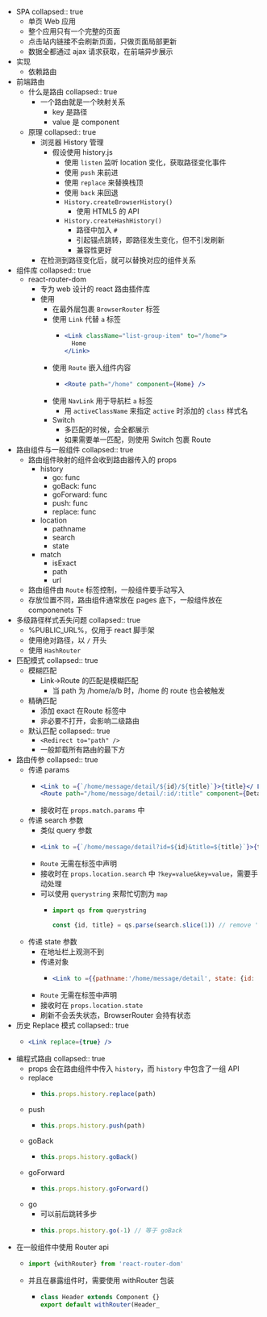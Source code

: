 - SPA
  collapsed:: true
	- 单页 Web 应用
	- 整个应用只有一个完整的页面
	- 点击站内链接不会刷新页面，只做页面局部更新
	- 数据全都通过 ajax 请求获取，在前端异步展示
- 实现
	- 依赖路由
- 前端路由
	- 什么是路由
	  collapsed:: true
		- 一个路由就是一个映射关系
			- key 是路径
			- value 是 component
	- 原理
	  collapsed:: true
		- 浏览器 History 管理
			- 假设使用 history.js
				- 使用 `listen` 监听 location 变化，获取路径变化事件
				- 使用 `push` 来前进
				- 使用 `replace` 来替换栈顶
				- 使用 `back` 来回退
				- `History.createBrowserHistory()`
					- 使用 HTML5 的 API
				- `History.createHashHistory()`
					- 路径中加入 `#`
					- 引起锚点跳转，即路径发生变化，但不引发刷新
					- 兼容性更好
		- 在检测到路径变化后，就可以替换对应的组件关系
- 组件库
  collapsed:: true
	- react-router-dom
		- 专为 web 设计的 react 路由插件库
		- 使用
			- 在最外层包裹 `BrowserRouter` 标签
			- 使用 `Link` 代替 `a` 标签
				- ``` jsx
				  <Link className="list-group-item" to="/home">
				    Home
				  </Link>
				  ```
			- 使用 `Route` 嵌入组件内容
				- ``` jsx
				  <Route path="/home" component={Home} />
				  ```
			- 使用 `NavLink` 用于导航栏 `a` 标签
				- 用 `activeClassName` 来指定 `active` 时添加的 `class` 样式名
			- Switch
				- 多匹配的时候，会全都展示
				- 如果需要单一匹配，则使用 Switch 包裹 Route
- 路由组件与一般组件
  collapsed:: true
	- 路由组件映射的组件会收到路由器传入的 props
		- history
			- go: func
			- goBack: func
			- goForward: func
			- push: func
			- replace: func
		- location
			- pathname
			- search
			- state
		- match
			- isExact
			- path
			- url
	- 路由组件由 `Route` 标签控制，一般组件要手动写入
	- 存放位置不同，路由组件通常放在 pages 底下，一般组件放在 componenets 下
- 多级路径样式丢失问题
  collapsed:: true
	- %PUBLIC_URL%，仅用于 react 脚手架
	- 使用绝对路径，以 `/` 开头
	- 使用 `HashRouter`
- 匹配模式
  collapsed:: true
	- 模糊匹配
		- Link->Route 的匹配是模糊匹配
			- 当 path 为 /home/a/b 时，/home 的 route 也会被触发
	- 精确匹配
		- 添加 exact 在Route 标签中
		- 非必要不打开，会影响二级路由
	- 默认匹配
	  collapsed:: true
		- `<Redirect to="path" />`
		- 一般卸载所有路由的最下方
- 路由传参
  collapsed:: true
	- 传递 params
		- ``` jsx
		  <Link to ={`/home/message/detail/${id}/${title}`}>{title}</ Link>
		  <Route path="/home/message/detail/:id/:title" component={Detail} />
		  ```
		- 接收时在 `props.match.params` 中
	- 传递 search 参数
		- 类似 query 参数
		- ``` jsx
		  <Link to ={`/home/message/detail?id=${id}&title=${title}`}>{title}</Link>
		  ```
		- `Route` 无需在标签中声明
		- 接收时在 `props.location.search` 中 `?key=value&key=value`，需要手动处理
		- 可以使用 `querystring` 来帮忙切割为 `map`
			- ``` jsx
			  import qs from querystring
			  
			  const {id, title} = qs.parse(search.slice(1)) // remove '?'
			  ```
	- 传递 state 参数
		- 在地址栏上观测不到
		- 传递对象
			- ``` jsx
			  <Link to ={{pathname:'/home/message/detail', state: {id: id, title: title}}}>{title}</Link>
			  ```
		- `Route` 无需在标签中声明
		- 接收时在 `props.location.state`
		- 刷新不会丢失状态，BrowserRouter 会持有状态
- 历史 Replace 模式
  collapsed:: true
	- ``` jsx
	  <Link replace={true} />
	  ```
- 编程式路由
  collapsed:: true
	- props 会在路由组件中传入 `history`，而 `history` 中包含了一组 API
	- replace
		- ``` js
		  this.props.history.replace(path)
		  ```
	- push
		- ``` js
		  this.props.history.push(path)
		  ```
	- goBack
		- ``` js
		  this.props.history.goBack()
		  ```
	- goForward
		- ``` js
		  this.props.history.goForward()
		  ```
	- go
		- 可以前后跳转多步
		- ``` js
		  this.props.history.go(-1) // 等于 goBack
		  ```
- 在一般组件中使用 Router api
	- ``` js
	  import {withRouter} from 'react-router-dom'
	  ```
	- 并且在暴露组件时，需要使用 withRouter 包装
		- ``` js
		  class Header extends Component {}
		  export default withRouter(Header_
		  ```